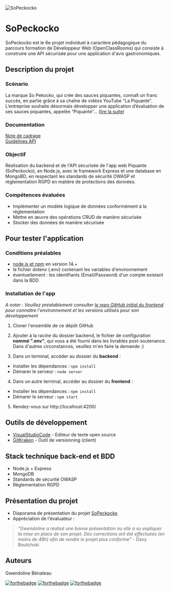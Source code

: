 ![SoPeckocko](https://github.com/GwendolineBENATEAU/SoPeckocko/blob/master/documentation/P6_Presentation_projet.jpg)


# SoPeckocko 
SoPeckocko est le 6e projet individuel à caractère pédagogique du parcours formation de Développeur Web (OpenClassRooms) qui consiste à construire une API sécurisée pour une application d'avis gastronomiques.

## Description du projet
### Scénario
La marque So Pekocko, qui crée des sauces piquantes, connaît un franc succès, en partie grâce à sa chaîne de vidéos YouTube “La Piquante”. L’entreprise souhaite désormais développer une application d’évaluation de ses sauces piquantes, appelée “Piquante”... ([lire la suite](https://github.com/GwendolineBENATEAU/SoPeckocko/blob/master/documentation/P6_P%C3%A9rim%C3%A8treDuProjet_DW-OpenClassrooms.pdf))

### Documentation 
[Note de cadrage](https://github.com/GwendolineBENATEAU/SoPeckocko/blob/master/documentation/P6_Note_de_cadrage_SoPekocko_V3.pdf)
<br>
[Guidelines API](https://github.com/GwendolineBENATEAU/SoPeckocko/blob/master/documentation/P6_Guidelines%2BAPI.pdf)

### Objectif
Réalisation du backend et de l'API sécurisée de l'app web Piquante (SoPeckocko), en Node.js, avec le framework Express et une database en MongoBD, en respectant les standards de sécurité OWASP et règlementation RGPD en matière de protections des données.


### Compétences évaluées
- Implémenter un modèle logique de données conformément à la réglementation
- Mettre en œuvre des opérations CRUD de manière sécurisée
- Stocker des données de manière sécurisée


## Pour tester l'application
### Conditions préalables
- [node.js et npm](https://nodejs.org/fr/) en version 14.+
- le fichier dotenv (.env) contenant les variables d'environnement
- éventuellement : les identifiants (Email/Password) d'un compte existant dans la BDD 

### Installation de l'app
_A noter : Veuillez préalablement consulter [le repo GitHub initial du frontend](https://github.com/OpenClassrooms-Student-Center/dwj-projet6) pour connaitre l'environnement et les versions utilisés pour son développement_

1. Cloner l'ensemble de ce dépôt GitHub  

2. Ajouter à la racine du dossier backend, le fichier de configuration __nommé ".env"__, qui vous a été fourni dans les livrables post-soutenance. Dans d'autres circonstances, veuillez m'en faire la demande :)

3. Dans un terminal, accéder au dossier du __backend__ :
 - Installer les dépendances : ``npm install`` 
 - Démarer le serveur : ``node server`` 

4. Dans un autre terminal, accéder au dossier du __frontend__ :
 - Installer les dépendances : ``npm install`` 
 - Démarer le serveur : ``npm start`` 

5. Rendez-vous sur http://localhost:4200/  


## Outils de développement
- [VisualStudioCode](https://code.visualstudio.com/) - Editeur de texte open source
- [GitKraken](https://www.gitkraken.com/) - Outil de versionning (client)

## Stack technique back-end et BDD
- Node.js + Express
- MongoDB
- Standards de sécurité OWASP
- Règlementation RGPD

## Présentation du projet
- Diaporama de présentation du projet [SoPeckocko](https://www.canva.com/design/DAEjswdy0sk/8AyC8RN9ptsBGosoUOEYKA/view?utm_content=DAEjswdy0sk&utm_campaign=designshare&utm_medium=link&utm_source=sharebutton)
- Appréciation de l'évaluateur : 
> *"Gwendoline a réalisé une bonne présentation ou elle a su expliquer la mise en place de son projet. Des corrections ont été effectuées (en moins de 48h) afin de rendre le projet plus conforme"* - Davy Boutchoki

## Auteurs
Gwendoline Bénateau

[![forthebadge](https://img.shields.io/badge/GitHub-100000?style=for-the-badge&logo=github&logoColor=white)](https://github.com/GwendolineBENATEAU) [![forthebadge](https://img.shields.io/badge/Instagram-E4405F?style=for-the-badge&logo=instagram&logoColor=white)](https://www.instagram.com/cswag.fr/) [![forthebadge](https://img.shields.io/badge/LinkedIn-0077B5?style=for-the-badge&logo=linkedin&logoColor=white)](https://www.linkedin.com/in/gwendoline-benateau/)
